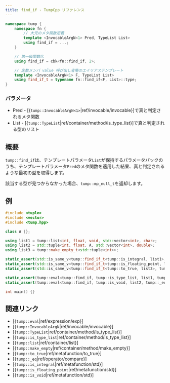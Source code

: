 ```yaml
---
title: find_if - TumpCpp リファレンス
---
```


```cpp
namespace tump {
    namespace fn {
        // 大元のメタ関数定義
        template <InvocableArgN<1> Pred, TypeList List>
        using find_if = ...;
    }

    // 第一級関数化
    using find_if = cbk<fn::find_if, 2>;

    // 定数メンバ value 呼び出し省略のエイリアステンプレート
    template <InvocableArgN<1> F, TypeList List>
    using find_if_t = typename fn::find_if<F, List>::type;
}
```

### パラメータ

- Pred - [{`tump::InvocableArgN<1>`|ref/invocable/invocable}]で真と判定されるメタ関数
- List - [{`tump::TypeList`|ref/container/method/is_type_list}]で真と判定される型のリスト

## 概要

`tump::find_if`は、テンプレートパラメータ`List`が保持するパラメータパックのうち、テンプレートパラメータ`Pred`のメタ関数を適用した結果、真と判定されるような最初の型を取得します。

該当する型が見つからなかった場合、`tump::mp_null_t`を返却します。

## 例

```cpp
#include <tuple>
#include <vector>
#include <tump.hpp>

class A {};

using list1 = tump::list<int, float, void, std::vector<int>, char>;
using list2 = std::tuple<int, float, A, std::vector<int>, double>;
using list3 = tump::make_empty_t<std::tuple<int>>;

static_assert(std::is_same_v<tump::find_if_t<tump::is_integral, list1>, int> == true);
static_assert(std::is_same_v<tump::find_if_t<tump::is_floating_point, list2>, float> == true);
static_assert(std::is_same_v<tump::find_if_t<tump::to_true, list3>, tump::mp_null_t> == true);

static_assert(tump::eval<tump::find_if, tump::is_type_list, list1, tump::_eq, std::vector<int>>::value == true);
static_assert(tump::eval<tump::find_if, tump::is_void, list2, tump::_eq, tump::mp_null_t>::value == true);

int main() {}
```

## 関連リンク

- [{`tump::eval`|ref/expression/exp}]
- [{`tump::InvocableArgN`|ref/invocable/invocable}]
- [{`tump::TypeList`|ref/container/method/is_type_list}]
- [{`tump::is_type_list`|ref/container/method/is_type_list}]
- [{`tump::list`|ref/container/list}]
- [{`tump::make_empty`|ref/container/method/make_empty}]
- [{`tump::to_true`|ref/metafunction/to_true}]
- [{`tump::_eq`|ref/operator/compare}]
- [{`tump::is_integral`|ref/metafunction/std}]
- [{`tump::is_floating_point`|ref/metafunction/std}]
- [{`tump::is_void`|ref/metafunction/std}]
